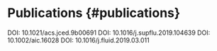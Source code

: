 Publications {#publications}
============


<!--Para acrescentar uma nova publicação, basta que ela esteja associada a um Digital Object
Identifier (DOI). No caso de artigo em periódico, o DOI é normalmente fornecido pela editora logo
após o aceite. Então, basta adicionar o novo DOI na lista abaixo, em qualquer posição, seguindo
exatamente o formato dos demais.
-->



DOI: 10.1021/acs.jced.9b00691
DOI: 10.1016/j.supflu.2019.104639
DOI: 10.1002/aic.16028
DOI: 10.1016/j.fluid.2019.03.011
